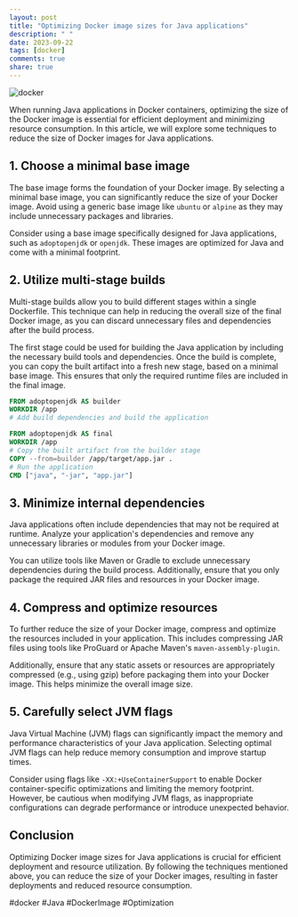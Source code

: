 ```yaml
---
layout: post
title: "Optimizing Docker image sizes for Java applications"
description: " "
date: 2023-09-22
tags: [docker]
comments: true
share: true
---
```


![docker](https://example.com/docker.jpg)

When running Java applications in Docker containers, optimizing the size of the Docker image is essential for efficient deployment and minimizing resource consumption. In this article, we will explore some techniques to reduce the size of Docker images for Java applications.

## 1. Choose a minimal base image

The base image forms the foundation of your Docker image. By selecting a minimal base image, you can significantly reduce the size of your Docker image. Avoid using a generic base image like `ubuntu` or `alpine` as they may include unnecessary packages and libraries.

Consider using a base image specifically designed for Java applications, such as `adoptopenjdk` or `openjdk`. These images are optimized for Java and come with a minimal footprint.

## 2. Utilize multi-stage builds

Multi-stage builds allow you to build different stages within a single Dockerfile. This technique can help in reducing the overall size of the final Docker image, as you can discard unnecessary files and dependencies after the build process.

The first stage could be used for building the Java application by including the necessary build tools and dependencies. Once the build is complete, you can copy the built artifact into a fresh new stage, based on a minimal base image. This ensures that only the required runtime files are included in the final image.

```Dockerfile
FROM adoptopenjdk AS builder
WORKDIR /app
# Add build dependencies and build the application

FROM adoptopenjdk AS final
WORKDIR /app
# Copy the built artifact from the builder stage
COPY --from=builder /app/target/app.jar .
# Run the application
CMD ["java", "-jar", "app.jar"]
```

## 3. Minimize internal dependencies

Java applications often include dependencies that may not be required at runtime. Analyze your application's dependencies and remove any unnecessary libraries or modules from your Docker image.

You can utilize tools like Maven or Gradle to exclude unnecessary dependencies during the build process. Additionally, ensure that you only package the required JAR files and resources in your Docker image.

## 4. Compress and optimize resources

To further reduce the size of your Docker image, compress and optimize the resources included in your application. This includes compressing JAR files using tools like ProGuard or Apache Maven's `maven-assembly-plugin`.

Additionally, ensure that any static assets or resources are appropriately compressed (e.g., using gzip) before packaging them into your Docker image. This helps minimize the overall image size.

## 5. Carefully select JVM flags

Java Virtual Machine (JVM) flags can significantly impact the memory and performance characteristics of your Java application. Selecting optimal JVM flags can help reduce memory consumption and improve startup times.

Consider using flags like `-XX:+UseContainerSupport` to enable Docker container-specific optimizations and limiting the memory footprint. However, be cautious when modifying JVM flags, as inappropriate configurations can degrade performance or introduce unexpected behavior.

## Conclusion

Optimizing Docker image sizes for Java applications is crucial for efficient deployment and resource utilization. By following the techniques mentioned above, you can reduce the size of your Docker images, resulting in faster deployments and reduced resource consumption.

#docker #Java #DockerImage #Optimization